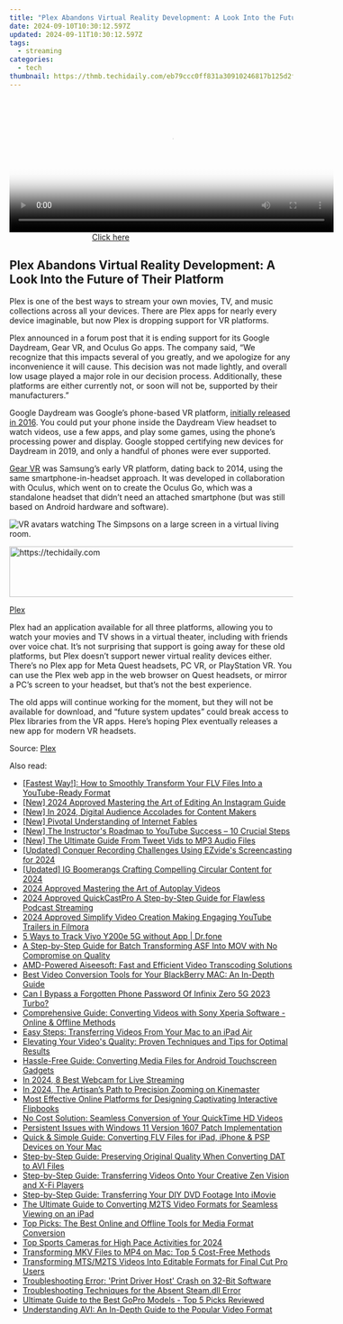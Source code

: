 ```yaml
---
title: "Plex Abandons Virtual Reality Development: A Look Into the Future of Their Platform"
date: 2024-09-10T10:30:12.597Z
updated: 2024-09-11T10:30:12.597Z
tags:
  - streaming
categories:
  - tech
thumbnail: https://thmb.techidaily.com/eb79ccc0ff831a30910246817b125d2ff7b8383215bb363feaf2e3df0b095ba4.jpg
---
```






<!-- affiliate ads begin -->
<span id="1983473">
					<video width="576" height="240" style="cursor:pointer"
           poster="//a.impactradius-go.com/display-clicktoplayimage/1983473.png"
           onclick="if(!this.playClicked){this.play();this.setAttribute('controls',true);this.playClicked=true;}">
	   <source src="//a.impactradius-go.com/display-ad/22993-1983473">
	   <img src="//a.impactradius-go.com/display-clicktoplayimage/1983473.png" style="border: none; height: 100%; width: 100%; object-fit: contain">
	</video>
	<div style="width:360px;text-align:center"><a href="javascript:window.open(decodeURIComponent('https%3A%2F%2Fhomestyler.sjv.io%2Fc%2F5597632%2F1983473%2F22993'), '_blank');void(0);">Click here</a></div>
</span>
<img height="0" width="0" src="https://imp.pxf.io/i/5597632/1983473/22993" style="position:absolute;visibility:hidden;" border="0" />
<!-- affiliate ads end -->




## Plex Abandons Virtual Reality Development: A Look Into the Future of Their Platform

Plex is one of the best ways to stream your own movies, TV, and music collections across all your devices. There are Plex apps for nearly every device imaginable, but now Plex is dropping support for VR platforms.

 Plex announced in a forum post that it is ending support for its Google Daydream, Gear VR, and Oculus Go apps. The company said, “We recognize that this impacts several of you greatly, and we apologize for any inconvenience it will cause. This decision was not made lightly, and overall low usage played a major role in our decision process. Additionally, these platforms are either currently not, or soon will not be, supported by their manufacturers.”

 Google Daydream was Google’s phone-based VR platform, [initially released in 2016](https://blog.google/products/google-ar-vr/daydream-view-coming-stores-november-10th/). You could put your phone inside the Daydream View headset to watch videos, use a few apps, and play some games, using the phone’s processing power and display. Google stopped certifying new devices for Daydream in 2019, and only a handful of phones were ever supported.

[Gear VR](https://en.wikipedia.org/wiki/Samsung%5FGear%5FVR) was Samsung’s early VR platform, dating back to 2014, using the same smartphone-in-headset approach. It was developed in collaboration with Oculus, which went on to create the Oculus Go, which was a standalone headset that didn’t need an attached smartphone (but was still based on Android hardware and software).

![VR avatars watching The Simpsons on a large screen in a virtual living room.](https://static1.howtogeekimages.com/wordpress/wp-content/uploads/2024/03/plex-vr-simpsons-watch-together-1-1440x810.png) 





<!-- affiliate ads begin -->
<a href="https://unicoeye.pxf.io/c/5597632/2134489/18498" target="_top" id="2134489">
  <img src="//a.impactradius-go.com/display-ad/18498-2134489" border="0" alt="https://techidaily.com" width="728" height="90"/>
</a>
<img height="0" width="0" src="https://unicoeye.pxf.io/i/5597632/2134489/18498" style="position:absolute;visibility:hidden;" border="0" />
<!-- affiliate ads end -->




[Plex](https://www.plex.tv/blog/plex-now-virtual-reality-daydream/)

 Plex had an application available for all three platforms, allowing you to watch your movies and TV shows in a virtual theater, including with friends over voice chat. It’s not surprising that support is going away for these old platforms, but Plex doesn’t support newer virtual reality devices either. There’s no Plex app for Meta Quest headsets, PC VR, or PlayStation VR. You can use the Plex web app in the web browser on Quest headsets, or mirror a PC’s screen to your headset, but that’s not the best experience.

 The old apps will continue working for the moment, but they will not be available for download, and “future system updates” could break access to Plex libraries from the VR apps. Here’s hoping Plex eventually releases a new app for modern VR headsets.

 Source: [Plex](https://forums.plex.tv/t/support-ending-for-google-daydream-gear-vr-oculus-go-apps/872566)

<ins class="adsbygoogle"
     style="display:block"
     data-ad-format="autorelaxed"
     data-ad-client="ca-pub-7571918770474297"
     data-ad-slot="1223367746"></ins>



<ins class="adsbygoogle"
     style="display:block"
     data-ad-client="ca-pub-7571918770474297"
     data-ad-slot="8358498916"
     data-ad-format="auto"
     data-full-width-responsive="true"></ins>

<span class="atpl-alsoreadstyle">Also read:</span>
<div><ul>
<li><a href="https://media-tips.techidaily.com/fastest-way-how-to-smoothly-transform-your-flv-files-into-a-youtube-ready-format/"><u>[Fastest Way!]: How to Smoothly Transform Your FLV Files Into a YouTube-Ready Format</u></a></li>
<li><a href="https://instagram-videos.techidaily.com/new-2024-approved-mastering-the-art-of-editing-an-instagram-guide/"><u>[New] 2024 Approved  Mastering the Art of Editing  An Instagram Guide</u></a></li>
<li><a href="https://youtube-lab.techidaily.com/n-2024-digital-audience-accolades-for-content-makers/"><u>[New] In 2024, Digital Audience Accolades for Content Makers</u></a></li>
<li><a href="https://extra-support.techidaily.com/new-pivotal-understanding-of-internet-fables/"><u>[New] Pivotal Understanding of Internet Fables</u></a></li>
<li><a href="https://facebook-video-footage.techidaily.com/new-the-instructors-roadmap-to-youtube-success-10-crucial-steps/"><u>[New] The Instructor's Roadmap to YouTube Success – 10 Crucial Steps</u></a></li>
<li><a href="https://some-tips.techidaily.com/new-the-ultimate-guide-from-tweet-vids-to-mp3-audio-files/"><u>[New] The Ultimate Guide  From Tweet Vids to MP3 Audio Files</u></a></li>
<li><a href="https://desktop-recording.techidaily.com/updated-conquer-recording-challenges-using-ezvides-screencasting-for-2024/"><u>[Updated] Conquer Recording Challenges Using EZvide's Screencasting for 2024</u></a></li>
<li><a href="https://instagram-clips.techidaily.com/updated-ig-boomerangs-crafting-compelling-circular-content-for-2024/"><u>[Updated] IG Boomerangs  Crafting Compelling Circular Content for 2024</u></a></li>
<li><a href="https://facebook-videos.techidaily.com/2024-approved-mastering-the-art-of-autoplay-videos/"><u>2024 Approved  Mastering the Art of Autoplay Videos</u></a></li>
<li><a href="https://extra-skills.techidaily.com/2024-approved-quickcastpro-a-step-by-step-guide-for-flawless-podcast-streaming/"><u>2024 Approved  QuickCastPro  A Step-by-Step Guide for Flawless Podcast Streaming</u></a></li>
<li><a href="https://youtube-help.techidaily.com/2024-approved-simplify-video-creation-making-engaging-youtube-trailers-in-filmora/"><u>2024 Approved  Simplify Video Creation  Making Engaging YouTube Trailers in Filmora</u></a></li>
<li><a href="https://android-location-track.techidaily.com/5-ways-to-track-vivo-y200e-5g-without-app-drfone-by-drfone-virtual-android/"><u>5 Ways to Track Vivo Y200e 5G without App | Dr.fone</u></a></li>
<li><a href="https://media-tips.techidaily.com/a-step-by-step-guide-for-batch-transforming-asf-into-mov-with-no-compromise-on-quality/"><u>A Step-by-Step Guide for Batch Transforming ASF Into MOV with No Compromise on Quality</u></a></li>
<li><a href="https://media-tips.techidaily.com/amd-powered-aiseesoft-fast-and-efficient-video-transcoding-solutions/"><u>AMD-Powered Aiseesoft: Fast and Efficient Video Transcoding Solutions</u></a></li>
<li><a href="https://media-tips.techidaily.com/best-video-conversion-tools-for-your-blackberry-mac-an-in-depth-guide/"><u>Best Video Conversion Tools for Your BlackBerry MAC: An In-Depth Guide</u></a></li>
<li><a href="https://unlock-android.techidaily.com/can-i-bypass-a-forgotten-phone-password-of-infinix-zero-5g-2023-turbo-by-drfone-android/"><u>Can I Bypass a Forgotten Phone Password Of Infinix Zero 5G 2023 Turbo?</u></a></li>
<li><a href="https://media-tips.techidaily.com/comprehensive-guide-converting-videos-with-sony-xperia-software-online-and-offline-methods/"><u>Comprehensive Guide: Converting Videos with Sony Xperia Software - Online & Offline Methods</u></a></li>
<li><a href="https://media-tips.techidaily.com/easy-steps-transferring-videos-from-your-mac-to-an-ipad-air/"><u>Easy Steps: Transferring Videos From Your Mac to an iPad Air</u></a></li>
<li><a href="https://media-tips.techidaily.com/elevating-your-videos-quality-proven-techniques-and-tips-for-optimal-results/"><u>Elevating Your Video's Quality: Proven Techniques and Tips for Optimal Results</u></a></li>
<li><a href="https://media-tips.techidaily.com/hassle-free-guide-converting-media-files-for-android-touchscreen-gadgets/"><u>Hassle-Free Guide: Converting Media Files for Android Touchscreen Gadgets</u></a></li>
<li><a href="https://extra-resources.techidaily.com/in-2024-8-best-webcam-for-live-streaming/"><u>In 2024, 8 Best Webcam for Live Streaming</u></a></li>
<li><a href="https://some-tips.techidaily.com/in-2024-the-artisans-path-to-precision-zooming-on-kinemaster/"><u>In 2024, The Artisan’s Path to Precision Zooming on Kinemaster</u></a></li>
<li><a href="https://media-tips.techidaily.com/most-effective-online-platforms-for-designing-captivating-interactive-flipbooks/"><u>Most Effective Online Platforms for Designing Captivating Interactive Flipbooks</u></a></li>
<li><a href="https://media-tips.techidaily.com/no-cost-solution-seamless-conversion-of-your-quicktime-hd-videos/"><u>No Cost Solution: Seamless Conversion of Your QuickTime HD Videos</u></a></li>
<li><a href="https://win-howtos.techidaily.com/persistent-issues-with-windows-11-version-1607-patch-implementation/"><u>Persistent Issues with Windows 11 Version 1607 Patch Implementation</u></a></li>
<li><a href="https://media-tips.techidaily.com/quick-and-simple-guide-converting-flv-files-for-ipad-iphone-and-psp-devices-on-your-mac/"><u>Quick & Simple Guide: Converting FLV Files for iPad, iPhone & PSP Devices on Your Mac</u></a></li>
<li><a href="https://media-tips.techidaily.com/step-by-step-guide-preserving-original-quality-when-converting-dat-to-avi-files/"><u>Step-by-Step Guide: Preserving Original Quality When Converting DAT to AVI Files</u></a></li>
<li><a href="https://media-tips.techidaily.com/step-by-step-guide-transferring-videos-onto-your-creative-zen-vision-and-x-fi-players/"><u>Step-by-Step Guide: Transferring Videos Onto Your Creative Zen Vision and X-Fi Players</u></a></li>
<li><a href="https://media-tips.techidaily.com/step-by-step-guide-transferring-your-diy-dvd-footage-into-imovie/"><u>Step-by-Step Guide: Transferring Your DIY DVD Footage Into iMovie</u></a></li>
<li><a href="https://media-tips.techidaily.com/the-ultimate-guide-to-converting-m2ts-video-formats-for-seamless-viewing-on-an-ipad/"><u>The Ultimate Guide to Converting M2TS Video Formats for Seamless Viewing on an iPad</u></a></li>
<li><a href="https://media-tips.techidaily.com/top-picks-the-best-online-and-offline-tools-for-media-format-conversion/"><u>Top Picks: The Best Online and Offline Tools for Media Format Conversion</u></a></li>
<li><a href="https://fox-glue.techidaily.com/top-sports-cameras-for-high-pace-activities-for-2024/"><u>Top Sports Cameras for High Pace Activities for 2024</u></a></li>
<li><a href="https://media-tips.techidaily.com/transforming-mkv-files-to-mp4-on-mac-top-5-cost-free-methods/"><u>Transforming MKV Files to MP4 on Mac: Top 5 Cost-Free Methods</u></a></li>
<li><a href="https://media-tips.techidaily.com/transforming-mtsm2ts-videos-into-editable-formats-for-final-cut-pro-users/"><u>Transforming MTS/M2TS Videos Into Editable Formats for Final Cut Pro Users</u></a></li>
<li><a href="https://common-error.techidaily.com/troubleshooting-error-print-driver-host-crash-on-32-bit-software/"><u>Troubleshooting Error: 'Print Driver Host' Crash on 32-Bit Software</u></a></li>
<li><a href="https://tech-renaissance.techidaily.com/troubleshooting-techniques-for-the-absent-steamdll-error/"><u>Troubleshooting Techniques for the Absent Steam.dll Error</u></a></li>
<li><a href="https://media-tips.techidaily.com/ultimate-guide-to-the-best-gopro-models-top-5-picks-reviewed/"><u>Ultimate Guide to the Best GoPro Models - Top 5 Picks Reviewed</u></a></li>
<li><a href="https://media-tips.techidaily.com/understanding-avi-an-in-depth-guide-to-the-popular-video-format/"><u>Understanding AVI: An In-Depth Guide to the Popular Video Format</u></a></li>
</ul></div>

